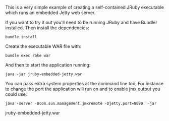 This is a very simple example of creating a self-contained JRuby
executable which runs an embedded Jetty web server.

If you want to try it out you'll need to be running JRuby and have
Bundler installed. Then install the dependencies:

    bundle install

Create the executable WAR file with:

    bundle exec rake war

And then to start the application running:

    java -jar jruby-embedded-jetty.war

You can pass extra system properties at the command line too, For
instance to change the port the application will run on and to enable
jmx output you could use:

    java -server -Dcom.sun.management.jmxremote -Djetty.port=8090  -jar
jruby-embedded-jetty.war
